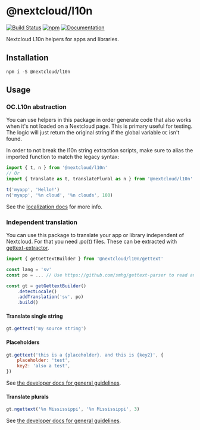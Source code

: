 # @nextcloud/l10n

[![Build Status](https://img.shields.io/github/actions/workflow/status/nextcloud-libraries/nextcloud-l10n/node.yml?branch=master)](https://github.com/nextcloud-libraries/nextcloud-l10n/actions/workflows/node.yml)
[![npm](https://img.shields.io/npm/v/@nextcloud/l10n.svg)](https://www.npmjs.com/package/@nextcloud/l10n)
[![Documentation](https://img.shields.io/badge/Documentation-online-brightgreen)](https://nextcloud.github.io/nextcloud-l10n/)

Nextcloud L10n helpers for apps and libraries.

## Installation

```
npm i -S @nextcloud/l10n
```

## Usage

### OC.L10n abstraction

You can use helpers in this package in order generate code that also works when it's not loaded on a Nextcloud page. This is primary useful for testing. The logic will just return the original string if the global variable `OC` isn't found.

In order to not break the l10n string extraction scripts, make sure to alias the imported function to match the legacy syntax:

```js
import { t, n } from '@nextcloud/l10n'
// Or
import { translate as t, translatePlural as n } from '@nextcloud/l10n'

t('myapp', 'Hello!')
n('myapp', '%n cloud', '%n clouds', 100)
```

See the [localization docs](https://docs.nextcloud.com/server/stable/developer_manual/basics/front-end/l10n.html) for more info.

### Independent translation

You can use this package to translate your app or library independent of Nextcloud. For that you need .po(t) files. These can be extracted with [gettext-extractor](https://github.com/lukasgeiter/gettext-extractor).

```js
import { getGettextBuilder } from '@nextcloud/l10n/gettext'

const lang = 'sv'
const po = ... // Use https://github.com/smhg/gettext-parser to read and convert your .po(t) file

const gt = getGettextBuilder()
    .detectLocale()
    .addTranslation('sv', po)
    .build()
```

#### Translate single string

```js
gt.gettext('my source string')
```

#### Placeholders

```js
gt.gettext('this is a {placeholder}. and this is {key2}', {
    placeholder: 'test',
    key2: 'also a test',
})
```

See [the developer docs for general guidelines](https://docs.nextcloud.com/server/stable/developer_manual/basics/front-end/l10n.html).

#### Translate plurals

```js
gt.ngettext('%n Mississippi', '%n Mississippi', 3)
```

See [the developer docs for general guidelines](https://docs.nextcloud.com/server/stable/developer_manual/basics/front-end/l10n.html).
